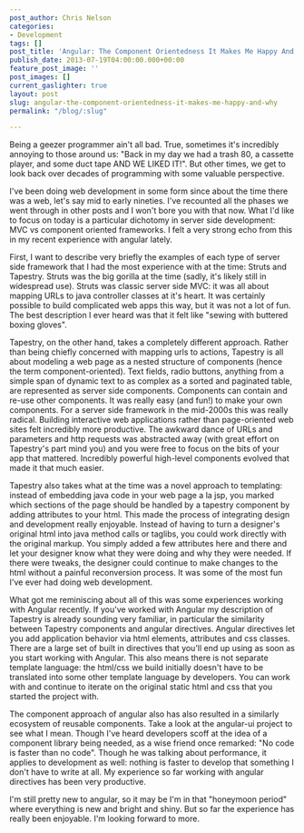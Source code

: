 ```yaml
---
post_author: Chris Nelson
categories:
- Development
tags: []
post_title: 'Angular: The Component Orientedness It Makes Me Happy And Why'
publish_date: 2013-07-19T04:00:00.000+00:00
feature_post_image: ''
post_images: []
current_gaslighter: true
layout: post
slug: angular-the-component-orientedness-it-makes-me-happy-and-why
permalink: "/blog/:slug"

---
```

Being a geezer programmer ain't all bad. True, sometimes it's
incredibly annoying to those around us: "Back in my day we had a trash 80, a
cassette player, and some duct tape AND WE LIKED IT!". But other times, we get
to look back over decades of programming with some valuable perspective.

I've been doing web development in some form since about the time there was a
web, let's say mid to early nineties. I've recounted all the phases we went
through in other posts and I won't bore you with that now. What I'd like to
focus on today is a particular dichotomy in server side development: MVC vs component oriented frameworks. I
felt a very strong echo from this in my recent experience with angular lately.

First, I want to describe very briefly the examples of each type of server
side framework that I had the most experience with at the time: Struts and
Tapestry. Struts was the big gorilla at the time (sadly, it's likely still in
widespread use). Struts was classic server side MVC: it was all about mapping
URLs to java controller classes at it's heart. It was certainly possible to
build complicated web apps this way, but it was not a lot of fun. The best
description I ever heard was that it felt like "sewing with buttered boxing
gloves".

Tapestry, on the other hand, takes a completely different approach. Rather
than being chiefly concerned with mapping urls to actions, Tapestry is all
about modeling a web page as a nested structure of components (hence the term
component-oriented). Text fields, radio buttons, anything from a simple span
of dynamic text to as complex as a sorted and paginated table, are represented
as server side components. Components can contain and re-use other components.
It was really easy (and fun!) to make your own components. For a server side
framework in the mid-2000s this was really radical. Building interactive web
applications rather than page-oriented web sites felt incredibly more
productive. The awkward dance of URLs and parameters and http requests
was abstracted away (with great effort on Tapestry's part mind you) and you
were free to focus on the bits of your app that mattered. Incredibly powerful
high-level components evolved that made it that much easier.

Tapestry also takes what at the time was a novel approach to templating:
instead of embedding java code in your web page a la jsp, you marked which
sections of the page should be handled by a tapestry component by adding
attributes to your html. This made the process of integrating design and
development really enjoyable. Instead of having to turn a designer's original
html into java method calls or taglibs, you could work directly with the
original markup. You simply added a few attributes here and there and let your
designer know what they were doing and why they were needed. If there were
tweaks, the designer could continue to make changes to the html without a
painful reconversion process. It was some of the most fun I've ever had doing
web development.

What got me reminiscing about all of this was some experiences working with
Angular recently. If you've worked with Angular my description of Tapestry is
already sounding very familiar, in particular the similarity between Tapestry
components and angular directives. Angular directives let you add
application behavior via html elements, attributes and css classes. There are a
large set of built in directives that you'll end up using as soon as you start working with Angular. This also means there is not separate template language: the html/css we build
initially doesn't have to be translated into some other template language by
developers. You can work with and continue to iterate on the original static html and css that you started the project with.

The component approach of angular also has also resulted in a similarly
ecosystem of reusable components. Take a look at the angular-ui project to see what I mean. Though I've heard developers scoff at the
idea of a component library being needed, as a wise friend once remarked:
"No code is faster than no code". Though he was talking about performance, it
applies to development as well: nothing is faster to develop that something I
don't have to write at all. My experience so far working with angular
directives has been very productive.

I'm still pretty new to angular, so it may be I'm in that "honeymoon period"
where everything is new and bright and shiny. But so far the experience has
really been enjoyable. I'm looking forward to more.
